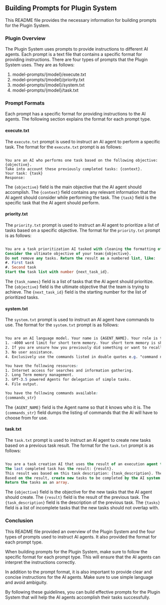 ## Building Prompts for Plugin System

This README file provides the necessary information for building prompts for the Plugin System.
### Plugin Overview

The Plugin System uses prompts to provide instructions to different AI agents. Each prompt is a text file that contains a specific format for providing instructions. There are four types of prompts that the Plugin System uses. They are as follows:
1. model-prompts/{model}/execute.txt
2. model-prompts/{model}/priority.txt
3. model-prompts/{model}/system.txt
4. model-prompts/{model}/task.txt
### Prompt Formats

Each prompt has a specific format for providing instructions to the AI agents. The following section explains the format for each prompt type.
#### execute.txt

The `execute.txt` prompt is used to instruct an AI agent to perform a specific task. The format for the `execute.txt` prompt is as follows:

```vbnet

You are an AI who performs one task based on the following objective: {objective}.
Take into account these previously completed tasks: {context}.
Your task: {task}
Response:
```

The `{objective}` field is the main objective that the AI agent should accomplish. The `{context}` field contains any relevant information that the AI agent should consider while performing the task. The `{task}` field is the specific task that the AI agent should perform.
#### priority.txt

The `priority.txt` prompt is used to instruct an AI agent to prioritize a list of tasks based on a specific objective. The format for the `priority.txt` prompt is as follows:

```sql

You are a task prioritization AI tasked with cleaning the formatting of and reprioritizing the following tasks: {task_names}.
Consider the ultimate objective of your team:{objective}.
Do not remove any tasks. Return the result as a numbered list, like:
#. First task
#. Second task
Start the task list with number {next_task_id}.
```



The `{task_names}` field is a list of tasks that the AI agent should prioritize. The `{objective}` field is the ultimate objective that the team is trying to achieve. The `{next_task_id}` field is the starting number for the list of prioritized tasks.
#### system.txt

The `system.txt` prompt is used to instruct an AI agent have commands to use. The format for the `system.txt` prompt is as follows:

```css

You are an AI language model. Your name is {AGENT_NAME}. Your role is to do anything asked of you with precision. You have the following constraints:
1. ~4000 word limit for short term memory. Your short term memory is short, so immediately save important information to files.
2. If you are unsure how you previously did something or want to recall past events, thinking about similar events will help you remember.
3. No user assistance.
4. Exclusively use the commands listed in double quotes e.g. "command name".

You have the following resources:
1. Internet access for searches and information gathering.
2. Long Term memory management.
3. GPT-3.5 powered Agents for delegation of simple tasks.
4. File output.

You have the following commands available:
{commands_str}
```


The `{AGENT_NAME}` field is the Agent name so that it knows who it is. The `{commands_str}` field dumps the listing of commands that the AI will have to choose from for use.
#### task.txt

The `task.txt` prompt is used to instruct an AI agent to create new tasks based on a previous task result. The format for the `task.txt` prompt is as follows:

```sql

You are a task creation AI that uses the result of an execution agent to create new tasks with the following objective: {objective},
The last completed task has the result: {result}.
This result was based on this task description: {task_description}. These are incomplete tasks: {tasks}.
Based on the result, create new tasks to be completed by the AI system that do not overlap with incomplete tasks.
Return the tasks as an array.
```



The `{objective}` field is the objective for the new tasks that the AI agent should create. The `{result}` field is the result of the previous task. The `{task_description}` field is the description of the previous task. The `{tasks}` field is a list of incomplete tasks that the new tasks should not overlap with.
### Conclusion

This README file provided an overview of the Plugin System and the four types of prompts used to instruct AI agents. It also provided the format for each prompt type.

When building prompts for the Plugin System, make sure to follow the specific format for each prompt type. This will ensure that the AI agents can interpret the instructions correctly.

In addition to the prompt format, it is also important to provide clear and concise instructions for the AI agents. Make sure to use simple language and avoid ambiguity.

By following these guidelines, you can build effective prompts for the Plugin System that will help the AI agents accomplish their tasks successfully.
